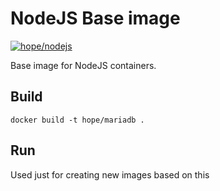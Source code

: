 # NodeJS Base image

[![hope/nodejs](https://img.shields.io/badge/docker-hope/nodejs-brightgreen.svg)](https://hub.docker.com/r/hope/nodejs/)

Base image for NodeJS containers.

## Build

    docker build -t hope/mariadb .
    
## Run
Used just for creating new images based on this
